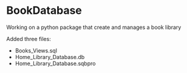 # BookDatabase
Working on a python package that create and manages a book library

Added three files:
- Books_Views.sql
- Home_Library_Database.db
- Home_Library_Database.sqbpro

